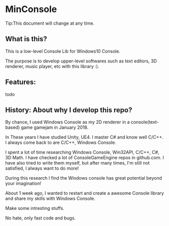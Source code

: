 # MinConsole

Tip:This document will change at any time.

## What is this?

This is a low-level Console Lib for Windows10 Console.

The purpose is to develop upper-level softwares such as text editors, 3D renderer, music player, etc with this library :).

## Features:

todo

## History: About why I develop this repo?

By chance, I used Windows Console as my 2D renderer in a console(text-based) game gamejam in January 2018.

In These years I have studied Unity, UE4. I master C# and know well C/C++. I always come back to are C/C++, Windows Console.

I spent a lot of time researching Windows Console, Win32API, C/C++, C#, 3D Math. I have checked a lot of ConsoleGameEngine repos in github.com. I have also tried to write them myself, but after many times, I'm still not satisfied, I always want to do more!

During this research I find the Windows console has great potential beyond your imagination!

About 1 week ago, I wanted to restart and create a awesome Console library and share my skills with Windows Console.

Make some intresting stuffs.

No hate, only fast code and bugs.